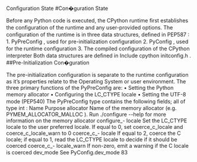 Conﬁguration State 
#Con�guration State 

 Before any Python code is executed, the CPython runtime ﬁrst establishes the conﬁguration of the runtime and any user-provided options. The conﬁguration of the runtime is in three data structures, deﬁned in  PEP587 : 1.  PyPreConfig , used for pre-initialization conﬁguration 2.  PyConfig , used for the runtime conﬁguration 3. The compiled conﬁguration of the CPython interpreter Both data structures are deﬁned in  Include cpython initconfig.h . 
##Pre-Initialization Con�guration 

 The pre-initialization conﬁguration is separate to the runtime conﬁguration as it’s properties relate to the Operating System or user environment. The three primary functions of the  PyPreConfig  are: • Setting the Python memory allocator • Conﬁguring the LC_CTYPE locale • Setting the UTF-8 mode  (PEP540) The  PyPreConfig  type contains the following ﬁelds; all of type  int : Name Purpose allocator Name of the memory allocator (e.g.  PYMEM_ALLOCATOR_MALLOC ). Run  ./configure --help  for more information on the memory allocator configure_- locale Set the LC_CTYPE locale to the user preferred locale. If equal to 0, set  coerce_c_locale  and  coerce_c_locale_warn  to 0 coerce_c_- locale If equal to 2, coerce the C locale; if equal to 1, read the LC_CTYPE locale to decide if it should be coerced coerce_c_- locale_warn If non-zero, emit a warning if the C locale is coerced dev_mode See PyConﬁg.dev_mode 83